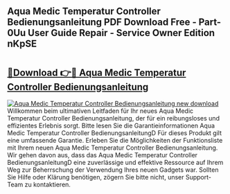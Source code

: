 ## Aqua Medic Temperatur Controller Bedienungsanleitung PDF Download Free - Part-0Uu User Guide Repair - Service Owner Edition nKpSE

# <h2><a href="http://df0kuk.blite.top/?on=Aqua+Medic+Temperatur+Controller+Bedienungsanleitung">🔗Download 👉🔴 Aqua Medic Temperatur Controller Bedienungsanleitung</a></h2>

[![Aqua Medic Temperatur Controller Bedienungsanleitung new download](https://i.imgur.com/lujVjoI.png)](http://df0kuk.blite.top/?on=Aqua+Medic+Temperatur+Controller+Bedienungsanleitung)
Willkommen beim ultimativen Leitfaden für Ihr neues Aqua Medic Temperatur Controller Bedienungsanleitung, der für ein reibungsloses und effizientes Erlebnis sorgt. Bitte lesen Sie die Garantieinformationen Aqua Medic Temperatur Controller BedienungsanleitungD Für dieses Produkt gilt eine umfassende Garantie. Erleben Sie die Möglichkeiten der Funktionsliste mit Ihrem neuen Aqua Medic Temperatur Controller Bedienungsanleitung. Wir gehen davon aus, dass das Aqua Medic Temperatur Controller BedienungsanleitungD eine zuverlässige und effektive Ressource auf Ihrem Weg zur Beherrschung der Verwendung Ihres neuen Gadgets war. Sollten Sie Hilfe oder Klärung benötigen, zögern Sie bitte nicht, unser Support-Team zu kontaktieren.
